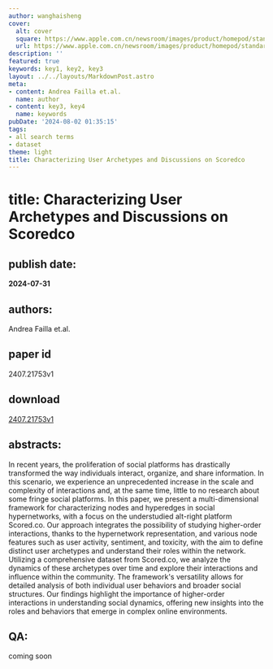 ```yaml
---
author: wanghaisheng
cover:
  alt: cover
  square: https://www.apple.com.cn/newsroom/images/product/homepod/standard/Apple-HomePod-hero-230118_big.jpg.large_2x.jpg
  url: https://www.apple.com.cn/newsroom/images/product/homepod/standard/Apple-HomePod-hero-230118_big.jpg.large_2x.jpg
description: ''
featured: true
keywords: key1, key2, key3
layout: ../../layouts/MarkdownPost.astro
meta:
- content: Andrea Failla et.al.
  name: author
- content: key3, key4
  name: keywords
pubDate: '2024-08-02 01:35:15'
tags:
- all search terms
- dataset
theme: light
title: Characterizing User Archetypes and Discussions on Scoredco
---
```


# title: Characterizing User Archetypes and Discussions on Scoredco 
## publish date: 
**2024-07-31** 
## authors: 
  Andrea Failla et.al. 
## paper id
2407.21753v1
## download
[2407.21753v1](http://arxiv.org/abs/2407.21753v1)
## abstracts:
In recent years, the proliferation of social platforms has drastically transformed the way individuals interact, organize, and share information. In this scenario, we experience an unprecedented increase in the scale and complexity of interactions and, at the same time, little to no research about some fringe social platforms. In this paper, we present a multi-dimensional framework for characterizing nodes and hyperedges in social hypernetworks, with a focus on the understudied alt-right platform Scored.co. Our approach integrates the possibility of studying higher-order interactions, thanks to the hypernetwork representation, and various node features such as user activity, sentiment, and toxicity, with the aim to define distinct user archetypes and understand their roles within the network. Utilizing a comprehensive dataset from Scored.co, we analyze the dynamics of these archetypes over time and explore their interactions and influence within the community. The framework's versatility allows for detailed analysis of both individual user behaviors and broader social structures. Our findings highlight the importance of higher-order interactions in understanding social dynamics, offering new insights into the roles and behaviors that emerge in complex online environments.
## QA:
coming soon
